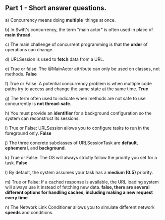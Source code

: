 ## Part 1 - Short answer questions.

a) Concurrency means doing **multiple**  things at once.

b) In Swift's concurrency, the term "main actor" is often used in place of **main thread**.

c) The main challenge of concurrent programming is that the **order** of operations can change.

d) URLSession is used to **fetch** data from a URL.

e) True or false: The @MainActor attribute can only be used on classes, not methods. **False**

f) True or False: A potential concurrency problem is when multiple code paths try to access and change the same state at the same time. **True**

g) The term often used to indicate when methods are not safe to use concurrently is **not thread-safe**.

h) You must provide an **identifier** for a background configuration so the system can reconstruct its sessions.

i) True or False: URLSession allows you to configure tasks to run in the foreground only. **False**

j) The three concrete subclasses of URLSessionTask are **default**, **ephemeral**, and **background**.

k) True or False: The OS will always strictly follow the priority you set for a task. **False**

l) By default, the system assumes your task has a **medium (0.5)** priority.

m) True or False: If a cached response is available, the URL loading system will always use it instead of fetching new data. **false, there are several different options for handling caches, including making a new request every time**

n) The Network Link Conditioner allows you to simulate different network **speeds** and conditions.
